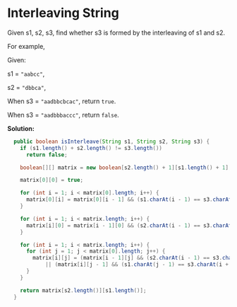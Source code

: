 # Interleaving String

Given s1, s2, s3, find whether s3 is formed by the interleaving of s1 and s2.

For example,

Given:

s1 = ``"aabcc"``,

s2 = ``"dbbca"``,

When s3 = ``"aadbbcbcac"``, return ``true``.

When s3 = ``"aadbbbaccc"``, return ``false``.

**Solution:**

```java
  public boolean isInterleave(String s1, String s2, String s3) {
    if (s1.length() + s2.length() != s3.length())
      return false;

    boolean[][] matrix = new boolean[s2.length() + 1][s1.length() + 1];

    matrix[0][0] = true;

    for (int i = 1; i < matrix[0].length; i++) {
      matrix[0][i] = matrix[0][i - 1] && (s1.charAt(i - 1) == s3.charAt(i - 1));
    }

    for (int i = 1; i < matrix.length; i++) {
      matrix[i][0] = matrix[i - 1][0] && (s2.charAt(i - 1) == s3.charAt(i - 1));
    }

    for (int i = 1; i < matrix.length; i++) {
      for (int j = 1; j < matrix[0].length; j++) {
        matrix[i][j] = (matrix[i - 1][j] && (s2.charAt(i - 1) == s3.charAt(i + j - 1)))
            || (matrix[i][j - 1] && (s1.charAt(j - 1) == s3.charAt(i + j - 1)));
      }
    }

    return matrix[s2.length()][s1.length()];
  }
```
